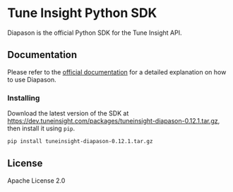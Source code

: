 # Tune Insight Python SDK

Diapason is the official Python SDK for the Tune Insight API.

## Documentation

Please refer to the [official documentation](https://dev.tuneinsight.com/docs/Usage/python-sdk/) for a detailed explanation on how to use Diapason.

### Installing

Download the latest version of the SDK at https://dev.tuneinsight.com/packages/tuneinsight-diapason-0.12.1.tar.gz, then install it using `pip`.

```bash
pip install tuneinsight-diapason-0.12.1.tar.gz
```

## License

Apache License 2.0
